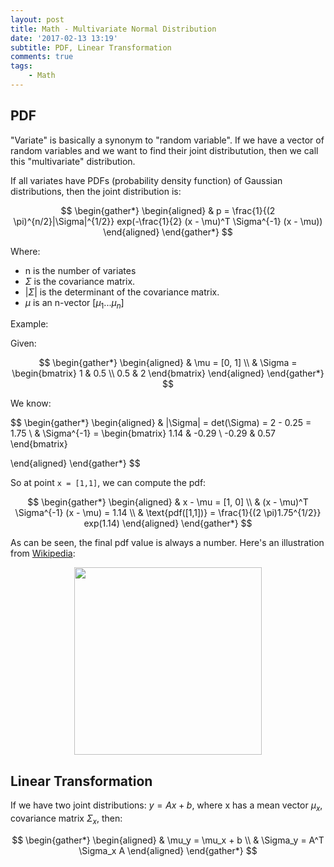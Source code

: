 ```yaml
---
layout: post
title: Math - Multivariate Normal Distribution
date: '2017-02-13 13:19'
subtitle: PDF, Linear Transformation
comments: true
tags:
    - Math
---
```


## PDF

"Variate" is basically a synonym to "random variable". If we have a vector of random variables and we want to find their joint distributution, then we call this "multivariate" distribution.

If all variates have PDFs (probability density function) of Gaussian distributions, then the joint distribution is:

$$
\begin{gather*}
\begin{aligned}
& p = \frac{1}{(2 \pi)^{n/2}|\Sigma|^{1/2}} exp(-\frac{1}{2} (x - \mu)^T \Sigma^{-1} (x - \mu))
\end{aligned}
\end{gather*}
$$

Where:

- n is the number of variates
- $\Sigma$ is the covariance matrix.
- $|\Sigma|$ is the determinant of the covariance matrix.
- $\mu$ is an n-vector $[\mu_1 ... \mu_n]$

Example:

Given:

$$
\begin{gather*}
\begin{aligned}
& \mu = [0, 1]
\\
& \Sigma =
\begin{bmatrix}
1 & 0.5 \\
0.5 & 2
\end{bmatrix}
\end{aligned}
\end{gather*}
$$

We know:

$$
\begin{gather*}
\begin{aligned}
& |\Sigma| = det(\Sigma) = 2 - 0.25 = 1.75
\\
& \Sigma^{-1} = \begin{bmatrix}
1.14 & -0.29 \\
-0.29 & 0.57
\end{bmatrix}

\end{aligned}
\end{gather*}
$$

So at point `x = [1,1]`, we can compute the pdf:

$$
\begin{gather*}
\begin{aligned}
& x - \mu = [1, 0]
\\
& (x - \mu)^T \Sigma^{-1} (x - \mu) = 1.14
\\
& \text{pdf([1,1])} =  \frac{1}{(2 \pi)1.75^{1/2}} exp(1.14)
\end{aligned}
\end{gather*}
$$

As can be seen, the final pdf value is always a number. Here's an illustration from [Wikipedia](https://en.wikipedia.org/wiki/Multivariate_normal_distribution#/media/File:MultivariateNormal.png):

<div style="text-align: center;">
    <p align="center">
       <figure>
            <img src="https://github.com/user-attachments/assets/f47c173d-3dcd-4095-a05f-bbbd49bf5159" height="300" alt=""/>
       </figure>
    </p>
</div>

## Linear Transformation

If we have two joint distributions: $y = Ax + b$, where x has a mean vector $\mu_x$, covariance matrix $\Sigma_x$, then:

$$
\begin{gather*}
\begin{aligned}
& \mu_y = \mu_x + b
\\
& \Sigma_y = A^T \Sigma_x A
\end{aligned}
\end{gather*}
$$
